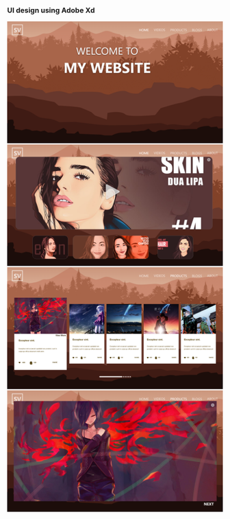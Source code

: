 
### UI design using Adobe Xd

<img src="demo/home.png" alt="home page">
<img src="demo/home - img2 view.png" alt="home - img2 view">
<img src="demo/home - products.png" alt="home - products">
<img src="demo/home - products1 img1.png" alt="home - products1 img1">

